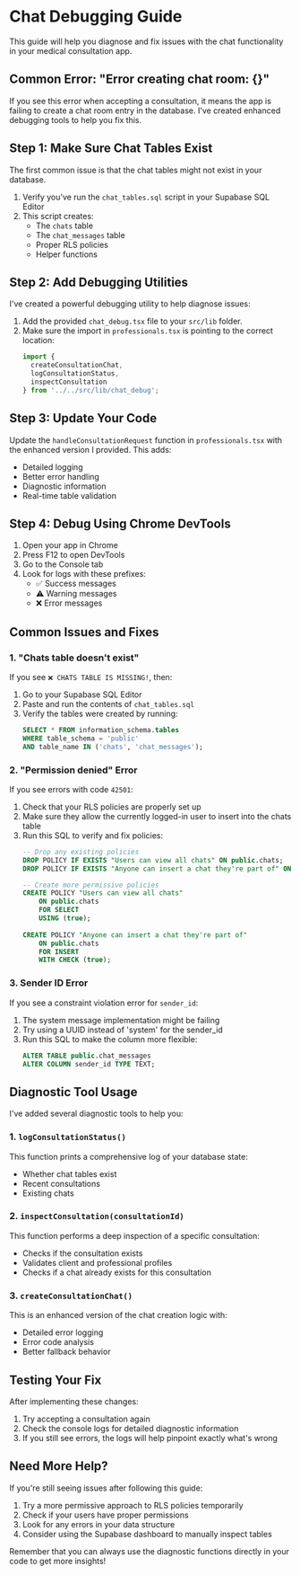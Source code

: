 # Chat Debugging Guide

This guide will help you diagnose and fix issues with the chat functionality in your medical consultation app.

## Common Error: "Error creating chat room: {}"

If you see this error when accepting a consultation, it means the app is failing to create a chat room entry in the database. I've created enhanced debugging tools to help you fix this.

## Step 1: Make Sure Chat Tables Exist

The first common issue is that the chat tables might not exist in your database.

1. Verify you've run the `chat_tables.sql` script in your Supabase SQL Editor
2. This script creates:
   - The `chats` table
   - The `chat_messages` table 
   - Proper RLS policies
   - Helper functions

## Step 2: Add Debugging Utilities

I've created a powerful debugging utility to help diagnose issues:

1. Add the provided `chat_debug.tsx` file to your `src/lib` folder.
2. Make sure the import in `professionals.tsx` is pointing to the correct location:
   ```typescript
   import { 
     createConsultationChat, 
     logConsultationStatus, 
     inspectConsultation 
   } from '../../src/lib/chat_debug';
   ```

## Step 3: Update Your Code

Update the `handleConsultationRequest` function in `professionals.tsx` with the enhanced version I provided. This adds:

- Detailed logging
- Better error handling
- Diagnostic information
- Real-time table validation

## Step 4: Debug Using Chrome DevTools

1. Open your app in Chrome
2. Press F12 to open DevTools
3. Go to the Console tab
4. Look for logs with these prefixes:
   - ✅ Success messages
   - ⚠️ Warning messages
   - ❌ Error messages

## Common Issues and Fixes

### 1. "Chats table doesn't exist"

If you see `❌ CHATS TABLE IS MISSING!`, then:
1. Go to your Supabase SQL Editor
2. Paste and run the contents of `chat_tables.sql`
3. Verify the tables were created by running:
   ```sql
   SELECT * FROM information_schema.tables 
   WHERE table_schema = 'public' 
   AND table_name IN ('chats', 'chat_messages');
   ```

### 2. "Permission denied" Error

If you see errors with code `42501`:
1. Check that your RLS policies are properly set up
2. Make sure they allow the currently logged-in user to insert into the chats table
3. Run this SQL to verify and fix policies:
   ```sql
   -- Drop any existing policies
   DROP POLICY IF EXISTS "Users can view all chats" ON public.chats;
   DROP POLICY IF EXISTS "Anyone can insert a chat they're part of" ON public.chats;
   
   -- Create more permissive policies
   CREATE POLICY "Users can view all chats" 
       ON public.chats
       FOR SELECT 
       USING (true);
       
   CREATE POLICY "Anyone can insert a chat they're part of" 
       ON public.chats
       FOR INSERT 
       WITH CHECK (true);
   ```

### 3. Sender ID Error

If you see a constraint violation error for `sender_id`:
1. The system message implementation might be failing
2. Try using a UUID instead of 'system' for the sender_id
3. Run this SQL to make the column more flexible:
   ```sql
   ALTER TABLE public.chat_messages 
   ALTER COLUMN sender_id TYPE TEXT;
   ```

## Diagnostic Tool Usage

I've added several diagnostic tools to help you:

### 1. `logConsultationStatus()`

This function prints a comprehensive log of your database state:
- Whether chat tables exist
- Recent consultations
- Existing chats

### 2. `inspectConsultation(consultationId)`

This function performs a deep inspection of a specific consultation:
- Checks if the consultation exists
- Validates client and professional profiles
- Checks if a chat already exists for this consultation

### 3. `createConsultationChat()`

This is an enhanced version of the chat creation logic with:
- Detailed error logging
- Error code analysis
- Better fallback behavior

## Testing Your Fix

After implementing these changes:
1. Try accepting a consultation again
2. Check the console logs for detailed diagnostic information
3. If you still see errors, the logs will help pinpoint exactly what's wrong

## Need More Help?

If you're still seeing issues after following this guide:
1. Try a more permissive approach to RLS policies temporarily
2. Check if your users have proper permissions
3. Look for any errors in your data structure
4. Consider using the Supabase dashboard to manually inspect tables

Remember that you can always use the diagnostic functions directly in your code to get more insights! 